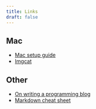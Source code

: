```yaml
---
title: Links
draft: false
---
```


## Mac
* [Mac setup guide](http://sourabhbajaj.com/mac-setup/)
* [Imgcat](https://github.com/wookayin/python-imgcat)

## Other
* [On writing a programming blog](https://emptysqua.re/blog/write-an-excellent-programming-blog/)
* [Markdown cheat sheet](https://commonmark.org/help/)